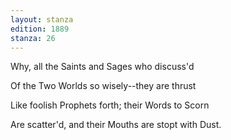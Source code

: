 ```yaml
---
layout: stanza
edition: 1889
stanza: 26
---
```


Why, all the Saints and Sages who discuss'd

Of the Two Worlds so wisely--they are thrust

Like foolish Prophets forth; their Words to Scorn

Are scatter'd, and their Mouths are stopt with Dust.